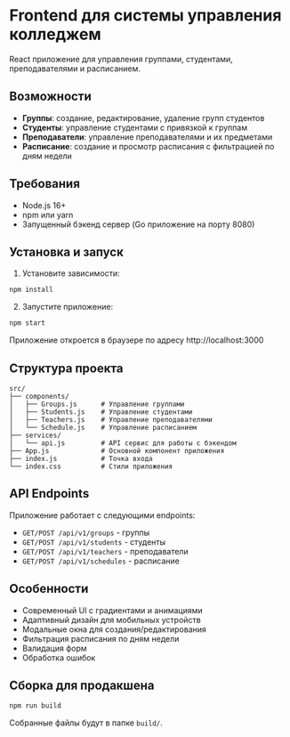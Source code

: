 # Frontend для системы управления колледжем

React приложение для управления группами, студентами, преподавателями и расписанием.

## Возможности

- **Группы**: создание, редактирование, удаление групп студентов
- **Студенты**: управление студентами с привязкой к группам
- **Преподаватели**: управление преподавателями и их предметами
- **Расписание**: создание и просмотр расписания с фильтрацией по дням недели

## Требования

- Node.js 16+ 
- npm или yarn
- Запущенный бэкенд сервер (Go приложение на порту 8080)

## Установка и запуск

1. Установите зависимости:
```bash
npm install
```

2. Запустите приложение:
```bash
npm start
```

Приложение откроется в браузере по адресу http://localhost:3000

## Структура проекта

```
src/
├── components/
│   ├── Groups.js      # Управление группами
│   ├── Students.js    # Управление студентами
│   ├── Teachers.js    # Управление преподавателями
│   └── Schedule.js    # Управление расписанием
├── services/
│   └── api.js         # API сервис для работы с бэкендом
├── App.js             # Основной компонент приложения
├── index.js           # Точка входа
└── index.css          # Стили приложения
```

## API Endpoints

Приложение работает с следующими endpoints:

- `GET/POST /api/v1/groups` - группы
- `GET/POST /api/v1/students` - студенты  
- `GET/POST /api/v1/teachers` - преподаватели
- `GET/POST /api/v1/schedules` - расписание

## Особенности

- Современный UI с градиентами и анимациями
- Адаптивный дизайн для мобильных устройств
- Модальные окна для создания/редактирования
- Фильтрация расписания по дням недели
- Валидация форм
- Обработка ошибок

## Сборка для продакшена

```bash
npm run build
```

Собранные файлы будут в папке `build/`.
